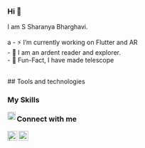 ### Hi 👋
<p>
  I am S Sharanya Bharghavi.
   <br><br> a
  -  ⚡️ I’m currently working on Flutter and AR<br>
  - 🌱  I am an ardent reader and explorer.<br>
  - 🔭 Fun-Fact, I have made telescope<br><br>
</p>
## Tools and technologies

### My Skills

 <img align = "left" width ="18px" src = "https://cdn.jsdelivr.net/npm/simple-icons@3.13.0/icons/flutter.svg"/>


### Connect with me
<a href="https://twitter.com/ssharanyab">
<img align="left" alt=" | Twitter" width="22px" src="https://cdn.jsdelivr.net/npm/simple-icons@v3/icons/twitter.svg" />
</a>
<a href="https://www.linkedin.com/in/ssharanyab/">
<img align="left" alt="priyanka prasad  LinkdeIN" width="22px" src="https://cdn.jsdelivr.net/npm/simple-icons@v3/icons/linkedin.svg" />
</a>
<br><br>

